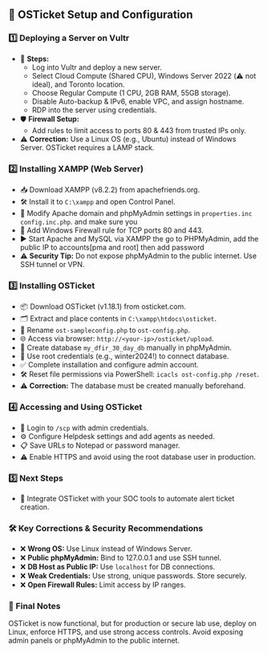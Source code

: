 <h2>🦘 OSTicket Setup and Configuration</h2>

<h3>1️⃣ Deploying a Server on Vultr</h3>
<ul>
  <li>🔧 <strong>Steps:</strong>
    <ul>
      <li>Log into Vultr and deploy a new server.</li>
      <li>Select Cloud Compute (Shared CPU), Windows Server 2022 (⚠️ not ideal), and Toronto location.</li>
      <li>Choose Regular Compute (1 CPU, 2GB RAM, 55GB storage).</li>
      <li>Disable Auto-backup & IPv6, enable VPC, and assign hostname.</li>
      <li>RDP into the server using credentials.</li>
    </ul>
  </li>
  <li>🛡️ <strong>Firewall Setup:</strong>
    <ul>
      <li>Add rules to limit access to ports 80 & 443 from trusted IPs only.</li>
    </ul>
  </li>
  <li>⚠️ <strong>Correction:</strong> Use a Linux OS (e.g., Ubuntu) instead of Windows Server. OSTicket requires a LAMP stack.</li>
</ul>

<h3>2️⃣ Installing XAMPP (Web Server)</h3>
<ul>
  <li>📥 Download XAMPP (v8.2.2) from apachefriends.org.</li>
  <li>🛠️ Install it to <code>C:\xampp</code> and open Control Panel.</li>
  <li>📝 Modify Apache domain and phpMyAdmin settings in <code>properties.inc config.inc.php</code>. and make sure you</li>
  <li>🧱 Add Windows Firewall rule for TCP ports 80 and 443.</li>
  <li>▶️ Start Apache and MySQL via XAMPP the go to PHPMyAdmin, add the public IP to accounts[pma and root] then add password</li>
  <li>⚠️ <strong>Security Tip:</strong> Do not expose phpMyAdmin to the public internet. Use SSH tunnel or VPN.</li>
</ul>

<h3>3️⃣ Installing OSTicket</h3>
<ul>
  <li>📦 Download OSTicket (v1.18.1) from osticket.com.</li>
  <li>🗂️ Extract and place contents in <code>C:\xampp\htdocs\osticket</code>.</li>
  <li>🔧 Rename <code>ost-sampleconfig.php</code> to <code>ost-config.php</code>.</li>
  <li>🌐 Access via browser: <code>http://&lt;your-ip&gt;/osticket/upload</code>.</li>
  <li>💾 Create database <code>my_dfir_30_day_db</code> manually in phpMyAdmin.</li>
  <li>🔐 Use root credentials (e.g., winter2024!) to connect database.</li>
  <li>✅ Complete installation and configure admin account.</li>
  <li>🛠️ Reset file permissions via PowerShell: <code>icacls ost-config.php /reset</code>.</li>
  <li>⚠️ <strong>Correction:</strong> The database must be created manually beforehand.</li>
</ul>

<h3>4️⃣ Accessing and Using OSTicket</h3>
<ul>
  <li>🔐 Login to <code>/scp</code> with admin credentials.</li>
  <li>⚙️ Configure Helpdesk settings and add agents as needed.</li>
  <li>📋 Save URLs to Notepad or password manager.</li>
  <li>⚠️ Enable HTTPS and avoid using the root database user in production.</li>
</ul>

<h3>5️⃣ Next Steps</h3>
<ul>
  <li>📡 Integrate OSTicket with your SOC tools to automate alert ticket creation.</li>
</ul>

<h3>🛠️ Key Corrections & Security Recommendations</h3>
<ul>
  <li>❌ <strong>Wrong OS:</strong> Use Linux instead of Windows Server.</li>
  <li>❌ <strong>Public phpMyAdmin:</strong> Bind to 127.0.0.1 and use SSH tunnel.</li>
  <li>❌ <strong>DB Host as Public IP:</strong> Use <code>localhost</code> for DB connections.</li>
  <li>❌ <strong>Weak Credentials:</strong> Use strong, unique passwords. Store securely.</li>
  <li>❌ <strong>Open Firewall Rules:</strong> Limit access by IP ranges.</li>
</ul>

<h3>📝 Final Notes</h3>
<p>OSTicket is now functional, but for production or secure lab use, deploy on Linux, enforce HTTPS, and use strong access controls. Avoid exposing admin panels or phpMyAdmin to the public internet.</p>
